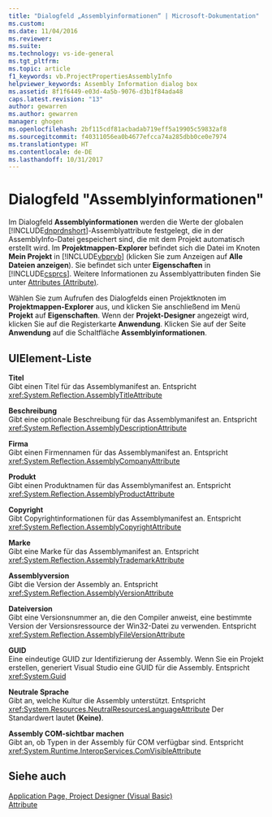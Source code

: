 ```yaml
---
title: "Dialogfeld „Assemblyinformationen“ | Microsoft-Dokumentation"
ms.custom: 
ms.date: 11/04/2016
ms.reviewer: 
ms.suite: 
ms.technology: vs-ide-general
ms.tgt_pltfrm: 
ms.topic: article
f1_keywords: vb.ProjectPropertiesAssemblyInfo
helpviewer_keywords: Assembly Information dialog box
ms.assetid: 8f1f6449-e03d-4a5b-9076-d3b1f84ada48
caps.latest.revision: "13"
author: gewarren
ms.author: gewarren
manager: ghogen
ms.openlocfilehash: 2bf115cdf81acbadab719eff5a19905c59832af8
ms.sourcegitcommit: f40311056ea0b4677efcca74a285dbb0ce0e7974
ms.translationtype: HT
ms.contentlocale: de-DE
ms.lasthandoff: 10/31/2017
---
```

# <a name="assembly-information-dialog-box"></a>Dialogfeld "Assemblyinformationen"
Im Dialogfeld **Assemblyinformationen** werden die Werte der globalen [!INCLUDE[dnprdnshort](../../code-quality/includes/dnprdnshort_md.md)]-Assemblyattribute festgelegt, die in der AssemblyInfo-Datei gespeichert sind, die mit dem Projekt automatisch erstellt wird. Im **Projektmappen-Explorer** befindet sich die Datei im Knoten **Mein Projekt** in [!INCLUDE[vbprvb](../../code-quality/includes/vbprvb_md.md)] (klicken Sie zum Anzeigen auf **Alle Dateien anzeigen**). Sie befindet sich unter **Eigenschaften** in [!INCLUDE[csprcs](../../data-tools/includes/csprcs_md.md)]. Weitere Informationen zu Assemblyattributen finden Sie unter [Attributes (Attribute)](http://msdn.microsoft.com/Library/ae334cee-d96c-4243-a5e3-06dd7fcaf205).  
  
 Wählen Sie zum Aufrufen des Dialogfelds einen Projektknoten im **Projektmappen-Explorer** aus, und klicken Sie anschließend im Menü **Projekt** auf **Eigenschaften**. Wenn der **Projekt-Designer** angezeigt wird, klicken Sie auf die Registerkarte **Anwendung**. Klicken Sie auf der Seite **Anwendung** auf die Schaltfläche **Assemblyinformationen**.  
  
## <a name="uielement-list"></a>UIElement-Liste  
 **Titel**  
 Gibt einen Titel für das Assemblymanifest an. Entspricht <xref:System.Reflection.AssemblyTitleAttribute>  
  
 **Beschreibung**  
 Gibt eine optionale Beschreibung für das Assemblymanifest an. Entspricht <xref:System.Reflection.AssemblyDescriptionAttribute>  
  
 **Firma**  
 Gibt einen Firmennamen für das Assemblymanifest an. Entspricht <xref:System.Reflection.AssemblyCompanyAttribute>  
  
 **Produkt**  
 Gibt einen Produktnamen für das Assemblymanifest an. Entspricht <xref:System.Reflection.AssemblyProductAttribute>  
  
 **Copyright**  
 Gibt Copyrightinformationen für das Assemblymanifest an. Entspricht <xref:System.Reflection.AssemblyCopyrightAttribute>  
  
 **Marke**  
 Gibt eine Marke für das Assemblymanifest an. Entspricht <xref:System.Reflection.AssemblyTrademarkAttribute>  
  
 **Assemblyversion**  
 Gibt die Version der Assembly an. Entspricht <xref:System.Reflection.AssemblyVersionAttribute>  
  
 **Dateiversion**  
 Gibt eine Versionsnummer an, die den Compiler anweist, eine bestimmte Version der Versionsressource der Win32-Datei zu verwenden. Entspricht <xref:System.Reflection.AssemblyFileVersionAttribute>  
  
 **GUID**  
 Eine eindeutige GUID zur Identifizierung der Assembly. Wenn Sie ein Projekt erstellen, generiert Visual Studio eine GUID für die Assembly. Entspricht <xref:System.Guid>  
  
 **Neutrale Sprache**  
 Gibt an, welche Kultur die Assembly unterstützt. Entspricht <xref:System.Resources.NeutralResourcesLanguageAttribute> Der Standardwert lautet **(Keine)**.  
  
 **Assembly COM-sichtbar machen**  
 Gibt an, ob Typen in der Assembly für COM verfügbar sind. Entspricht <xref:System.Runtime.InteropServices.ComVisibleAttribute>  
  
## <a name="see-also"></a>Siehe auch  
 [Application Page, Project Designer (Visual Basic)](../../ide/reference/application-page-project-designer-visual-basic.md)   
 [Attribute](http://msdn.microsoft.com/Library/ae334cee-d96c-4243-a5e3-06dd7fcaf205)